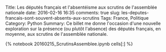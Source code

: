 ﻿Title: Les députés français et l'absentéisme aux scrutins de l'assemblée nationale
date: 2016-02-16 16:35
comments: true
slug: les-deputes-francais-sont-souvent-absents-aux-scrutins
Tags: France, Politique
Category: Python
Summary: Ce billet me donne l'occasion d'une nouvelle exploration sur la présence (ou plutôt l'absence) des députés français, en moyenne, aux scrutins de l'assemblée nationale.

{% notebook 20160215_ScrutinsAssemblee.ipynb cells[:] %}

